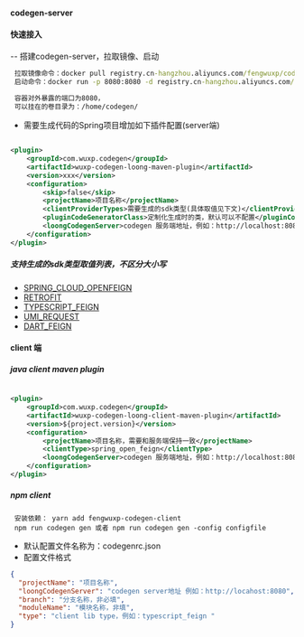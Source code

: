 #### codegen-server

#### 快速接入

-- 搭建codegen-server，拉取镜像、启动

```cmd
 拉取镜像命令：docker pull registry.cn-hangzhou.aliyuncs.com/fengwuxp/codegen-server
 启动命令：docker run -p 8080:8080 -d registry.cn-hangzhou.aliyuncs.com/fengwuxp/codegen-server:latest
  
 容器对外暴露的端口为8080，
 可以挂在的卷目录为：/home/codegen/
```

- 需要生成代码的Spring项目增加如下插件配置(server端)

```xml

<plugin>
    <groupId>com.wuxp.codegen</groupId>
    <artifactId>wuxp-codegen-loong-maven-plugin</artifactId>
    <version>xxx</version>
    <configuration>
        <skip>false</skip>
        <projectName>项目名称</projectName>
        <clientProviderTypes>需要生成的sdk类型(具体取值见下文)</clientProviderTypes>
        <pluginCodeGeneratorClass>定制化生成时的类，默认可以不配置</pluginCodeGeneratorClass>
        <loongCodegenServer>codegen 服务端地址，例如：http://localhost:8080</loongCodegenServer>
    </configuration>
</plugin>

```

##### 支持生成的sdk类型取值列表，不区分大小写

- [SPRING_CLOUD_OPENFEIGN](https://github.com/spring-cloud/spring-cloud-openfeign)
- [RETROFIT](https://github.com/square/retrofit)
- [TYPESCRIPT_FEIGN](https://github.com/fengwuxp/fengwuxp-typescript-spring/tree/master/feign)
- [UMI_REQUEST](https://github.com/umijs/umi-request)
- [DART_FEIGN](https://github.com/fengwuxp/fengwuxp_dart_feign)

#### client 端

##### java client maven plugin

```xml

<plugin>
    <groupId>com.wuxp.codegen</groupId>
    <artifactId>wuxp-codegen-loong-client-maven-plugin</artifactId>
    <version>${project.version}</version>
    <configuration>
        <projectName>项目名称，需要和服务端保持一致</projectName>
        <clientType>spring_open_feign</clientType>
        <loongCodegenServer>codegen 服务端地址，例如：http://localhost:8080</loongCodegenServer>
    </configuration>
</plugin>

```

##### npm client

```text
 安装依赖： yarn add fengwuxp-codegen-client
 npm run codegen gen 或者 npm run codegen gen -config configfile

```
- 默认配置文件名称为：codegenrc.json
- 配置文件格式

```json
{
  "projectName": "项目名称",
  "loongCodegenServer": "codegen server地址 例如：http://locahost:8080",
  "branch": "分支名称，非必填",
  "moduleName": "模块名称，非填",
  "type": "client lib type，例如：typescript_feign "
}
```